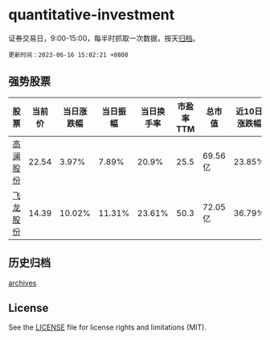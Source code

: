 # quantitative-investment

证券交易日，9:00-15:00，每半时抓取一次数据，按天[归档](archives)。

`更新时间：2023-06-16 15:02:21 +0800`

## 强势股票

|股票|当前价|当日涨跌幅|当日振幅|当日换手率|市盈率TTM|总市值|近10日涨跌幅|
|----|----|----|----|----|----|----|----|
|[高澜股份](https://xueqiu.com/S/SZ300499)|22.54|3.97%|7.89%|20.9%|25.5|69.56亿|23.85%|
|[飞龙股份](https://xueqiu.com/S/SZ002536)|14.39|10.02%|11.31%|23.61%|50.3|72.05亿|36.79%|

## 历史归档

[archives](archives)

## License

See the [LICENSE](LICENSE) file for license rights and limitations (MIT).